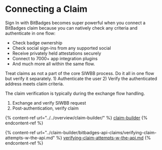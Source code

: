 # Connecting a Claim

Sign In with BitBadges becomes super powerful when you connect a BitBadges claim because you can natively check any criteria and authenticate in one flow:

* Check badge ownership
* Check social sign-ins from any supported social
* Receive privately held attestations securely
* Connect to 7000+ app integration plugins
* And much more all within the same flow.

Treat claims as not a part of the core SIWBB process. Do it all in one flow but verify it separately. 1) Authenticate the user 2) Verify the authenticated address meets claim criteria.

The claim verification is typically during the exchange flow handling.

1. Exchange and verify SIWBB request
2. Post-authentication, verify claim

{% content-ref url="../../overview/claim-builder/" %}
[claim-builder](../../overview/claim-builder/)
{% endcontent-ref %}

{% content-ref url="../claim-builder/bitbadges-api-claims/verifying-claim-attempts-w-the-api.md" %}
[verifying-claim-attempts-w-the-api.md](../claim-builder/bitbadges-api-claims/verifying-claim-attempts-w-the-api.md)
{% endcontent-ref %}
